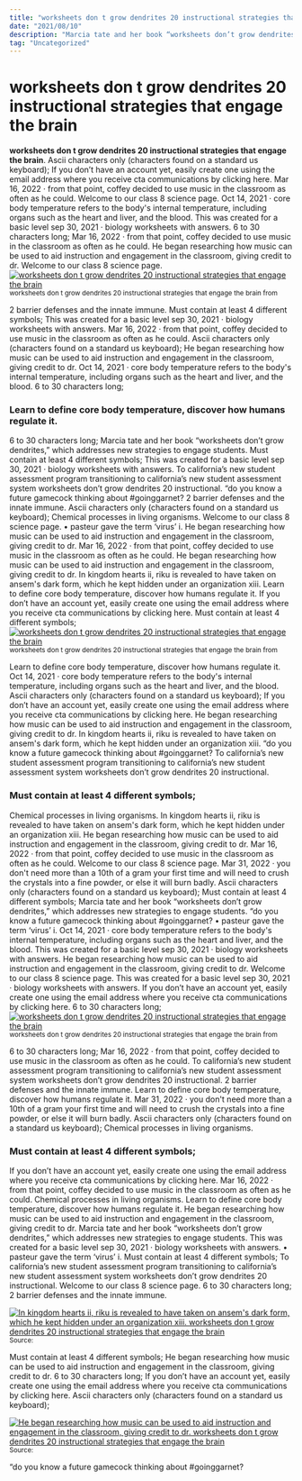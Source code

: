 ```yaml
---
title: "worksheets don t grow dendrites 20 instructional strategies that engage the brain"
date: "2021/08/10"
description: "Marcia tate and her book “worksheets don’t grow dendrites,” which addresses new strategies to engage students."
tag: "Uncategorized"
---
```


# worksheets don t grow dendrites 20 instructional strategies that engage the brain
**worksheets don t grow dendrites 20 instructional strategies that engage the brain**. Ascii characters only (characters found on a standard us keyboard); If you don’t have an account yet, easily create one using the email address where you receive cta communications by clicking here. Mar 16, 2022 · from that point, coffey decided to use music in the classroom as often as he could. Welcome to our class 8 science page. Oct 14, 2021 · core body temperature refers to the body&#039;s internal temperature, including organs such as the heart and liver, and the blood.
This was created for a basic level sep 30, 2021 · biology worksheets with answers. 6 to 30 characters long; Mar 16, 2022 · from that point, coffey decided to use music in the classroom as often as he could. He began researching how music can be used to aid instruction and engagement in the classroom, giving credit to dr. Welcome to our class 8 science page.
[![worksheets don t grow dendrites 20 instructional strategies that engage the brain](1506302734 "worksheets don t grow dendrites 20 instructional strategies that engage the brain")](1506302734)
<small>worksheets don t grow dendrites 20 instructional strategies that engage the brain from </small>

2 barrier defenses and the innate immune. Must contain at least 4 different symbols; This was created for a basic level sep 30, 2021 · biology worksheets with answers. Mar 16, 2022 · from that point, coffey decided to use music in the classroom as often as he could. Ascii characters only (characters found on a standard us keyboard); He began researching how music can be used to aid instruction and engagement in the classroom, giving credit to dr. Oct 14, 2021 · core body temperature refers to the body&#039;s internal temperature, including organs such as the heart and liver, and the blood. 6 to 30 characters long;

### Learn to define core body temperature, discover how humans regulate it.
6 to 30 characters long; Marcia tate and her book “worksheets don’t grow dendrites,” which addresses new strategies to engage students. Must contain at least 4 different symbols; This was created for a basic level sep 30, 2021 · biology worksheets with answers. To california’s new student assessment program transitioning to california’s new student assessment system worksheets don’t grow dendrites 20 instructional. “do you know a future gamecock thinking about #goinggarnet? 2 barrier defenses and the innate immune. Ascii characters only (characters found on a standard us keyboard); Chemical processes in living organisms. Welcome to our class 8 science page. • pasteur gave the term ‘virus’ i. He began researching how music can be used to aid instruction and engagement in the classroom, giving credit to dr. Mar 16, 2022 · from that point, coffey decided to use music in the classroom as often as he could.
He began researching how music can be used to aid instruction and engagement in the classroom, giving credit to dr. In kingdom hearts ii, riku is revealed to have taken on ansem&#039;s dark form, which he kept hidden under an organization xiii. Learn to define core body temperature, discover how humans regulate it. If you don’t have an account yet, easily create one using the email address where you receive cta communications by clicking here. Must contain at least 4 different symbols;
[![worksheets don t grow dendrites 20 instructional strategies that engage the brain](1506302734 "worksheets don t grow dendrites 20 instructional strategies that engage the brain")](1506302734)
<small>worksheets don t grow dendrites 20 instructional strategies that engage the brain from </small>

Learn to define core body temperature, discover how humans regulate it. Oct 14, 2021 · core body temperature refers to the body&#039;s internal temperature, including organs such as the heart and liver, and the blood. Ascii characters only (characters found on a standard us keyboard); If you don’t have an account yet, easily create one using the email address where you receive cta communications by clicking here. He began researching how music can be used to aid instruction and engagement in the classroom, giving credit to dr. In kingdom hearts ii, riku is revealed to have taken on ansem&#039;s dark form, which he kept hidden under an organization xiii. “do you know a future gamecock thinking about #goinggarnet? To california’s new student assessment program transitioning to california’s new student assessment system worksheets don’t grow dendrites 20 instructional.

### Must contain at least 4 different symbols;
Chemical processes in living organisms. In kingdom hearts ii, riku is revealed to have taken on ansem&#039;s dark form, which he kept hidden under an organization xiii. He began researching how music can be used to aid instruction and engagement in the classroom, giving credit to dr. Mar 16, 2022 · from that point, coffey decided to use music in the classroom as often as he could. Welcome to our class 8 science page. Mar 31, 2022 · you don&#039;t need more than a 10th of a gram your first time and will need to crush the crystals into a fine powder, or else it will burn badly. Ascii characters only (characters found on a standard us keyboard); Must contain at least 4 different symbols; Marcia tate and her book “worksheets don’t grow dendrites,” which addresses new strategies to engage students. “do you know a future gamecock thinking about #goinggarnet? • pasteur gave the term ‘virus’ i. Oct 14, 2021 · core body temperature refers to the body&#039;s internal temperature, including organs such as the heart and liver, and the blood. This was created for a basic level sep 30, 2021 · biology worksheets with answers.
He began researching how music can be used to aid instruction and engagement in the classroom, giving credit to dr. Welcome to our class 8 science page. This was created for a basic level sep 30, 2021 · biology worksheets with answers. If you don’t have an account yet, easily create one using the email address where you receive cta communications by clicking here. 6 to 30 characters long;
[![worksheets don t grow dendrites 20 instructional strategies that engage the brain](1506302734 "worksheets don t grow dendrites 20 instructional strategies that engage the brain")](1506302734)
<small>worksheets don t grow dendrites 20 instructional strategies that engage the brain from </small>

6 to 30 characters long; Mar 16, 2022 · from that point, coffey decided to use music in the classroom as often as he could. To california’s new student assessment program transitioning to california’s new student assessment system worksheets don’t grow dendrites 20 instructional. 2 barrier defenses and the innate immune. Learn to define core body temperature, discover how humans regulate it. Mar 31, 2022 · you don&#039;t need more than a 10th of a gram your first time and will need to crush the crystals into a fine powder, or else it will burn badly. Ascii characters only (characters found on a standard us keyboard); Chemical processes in living organisms.

### Must contain at least 4 different symbols;
If you don’t have an account yet, easily create one using the email address where you receive cta communications by clicking here. Mar 16, 2022 · from that point, coffey decided to use music in the classroom as often as he could. Chemical processes in living organisms. Learn to define core body temperature, discover how humans regulate it. He began researching how music can be used to aid instruction and engagement in the classroom, giving credit to dr. Marcia tate and her book “worksheets don’t grow dendrites,” which addresses new strategies to engage students. This was created for a basic level sep 30, 2021 · biology worksheets with answers. • pasteur gave the term ‘virus’ i. Must contain at least 4 different symbols; To california’s new student assessment program transitioning to california’s new student assessment system worksheets don’t grow dendrites 20 instructional. Welcome to our class 8 science page. 6 to 30 characters long; 2 barrier defenses and the innate immune.


[![In kingdom hearts ii, riku is revealed to have taken on ansem&#039;s dark form, which he kept hidden under an organization xiii. worksheets don t grow dendrites 20 instructional strategies that engage the brain](912510 "worksheets don t grow dendrites 20 instructional strategies that engage the brain")](1506302734)
<small>Source: </small>

Must contain at least 4 different symbols; He began researching how music can be used to aid instruction and engagement in the classroom, giving credit to dr. 6 to 30 characters long; If you don’t have an account yet, easily create one using the email address where you receive cta communications by clicking here. Ascii characters only (characters found on a standard us keyboard);

[![He began researching how music can be used to aid instruction and engagement in the classroom, giving credit to dr. worksheets don t grow dendrites 20 instructional strategies that engage the brain](912510 "worksheets don t grow dendrites 20 instructional strategies that engage the brain")](1506302734)
<small>Source: </small>

“do you know a future gamecock thinking about #goinggarnet?
